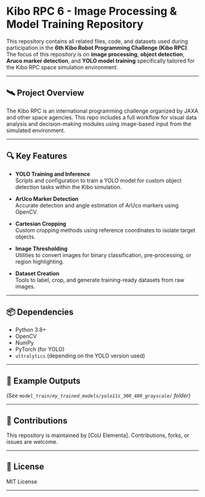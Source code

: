
# Kibo RPC 6 - Image Processing & Model Training Repository

This repository contains all related files, code, and datasets used during participation in the **6th Kibo Robot Programming Challenge (Kibo RPC)**. The focus of this repository is on **image processing**, **object detection**, **Aruco marker detection**, and **YOLO model training** specifically tailored for the Kibo RPC space simulation environment.

---

## 🛰️ Project Overview

The Kibo RPC is an international programming challenge organized by JAXA and other space agencies. This repo includes a full workflow for visual data analysis and decision-making modules using image-based input from the simulated environment.

---

## 🔍 Key Features

- **YOLO Training and Inference**  
  Scripts and configuration to train a YOLO model for custom object detection tasks within the Kibo simulation.

- **ArUco Marker Detection**  
  Accurate detection and angle estimation of ArUco markers using OpenCV.

- **Cartesian Cropping**  
  Custom cropping methods using reference coordinates to isolate target objects.

- **Image Thresholding**  
  Utilities to convert images for binary classification, pre-processing, or region highlighting.

- **Dataset Creation**  
  Tools to label, crop, and generate training-ready datasets from raw images.

---

## 📦 Dependencies

- Python 3.8+
- OpenCV
- NumPy
- PyTorch (for YOLO)
- `ultralytics` (depending on the YOLO version used)

---

## 📸 Example Outputs

*(See `model_train/my_trained_models/yolo11s_300_480_grayscale/` folder)*

---

## 🧠 Contributions

This repository is maintained by [CoU Elementa]. Contributions, forks, or issues are welcome.

---

## 📄 License

MIT License

---